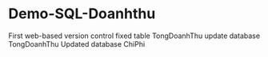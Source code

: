 # Demo-SQL-Doanhthu
First web-based version control
fixed table TongDoanhThu
update database TongDoanhThu
Updated database ChiPhi
